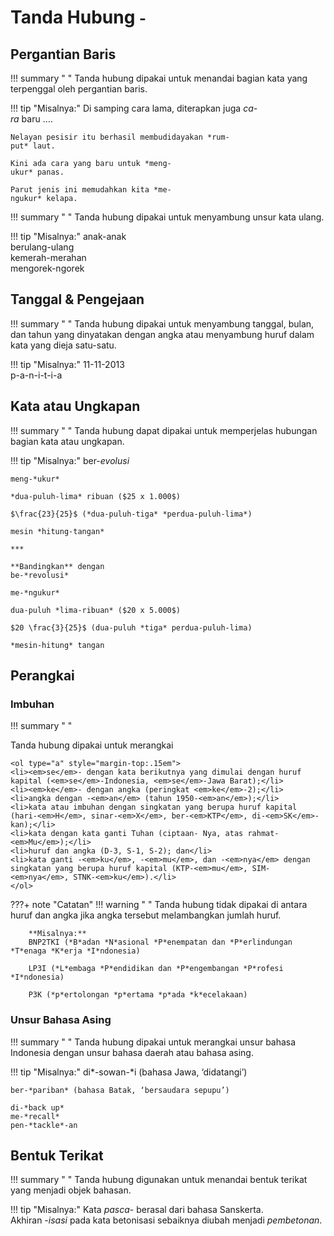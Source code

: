 # Tanda Hubung <small><span class="penanda">-</span></small>

## Pergantian Baris

!!! summary " "
    Tanda hubung dipakai untuk menandai bagian kata yang terpenggal oleh pergantian baris.

!!! tip "Misalnya:"
    Di samping cara lama, diterapkan juga *ca-  
    ra* baru …. 

    Nelayan pesisir itu berhasil membudidayakan *rum-  
    put* laut.

    Kini ada cara yang baru untuk *meng-  
    ukur* panas.

    Parut jenis ini memudahkan kita *me-
    ngukur* kelapa.

!!! summary " "
    Tanda hubung dipakai untuk menyambung unsur kata ulang.

!!! tip "Misalnya:"
    anak-anak  
    berulang-ulang  
    kemerah-merahan  
    mengorek-ngorek

## Tanggal & Pengejaan

!!! summary " "
    Tanda hubung dipakai untuk menyambung tanggal, bulan, dan tahun yang dinyatakan dengan angka atau menyambung huruf dalam kata yang dieja satu-satu.

!!! tip "Misalnya:"
    11-11-2013  
    p-a-n-i-t-i-a

## Kata atau Ungkapan

!!! summary " "
    Tanda hubung dapat dipakai untuk memperjelas hubungan bagian kata atau ungkapan.


  <!--- Menyisipkan *Mathjax.js* guna memakai **Arithmatex**. --->
  <script src="https://cdnjs.cloudflare.com/ajax/libs/mathjax/2.7.0/MathJax.js?config=TeX-MML-AM_CHTML"></script>


!!! tip "Misalnya:"
    ber-*evolusi*

    meng-*ukur*

    *dua-puluh-lima* ribuan ($25 x 1.000$)

    $\frac{23}{25}$ (*dua-puluh-tiga* *perdua-puluh-lima*)

    mesin *hitung-tangan*

    ***

    **Bandingkan** dengan  
    be-*revolusi*

    me-*ngukur*

    dua-puluh *lima-ribuan* ($20 x 5.000$)

    $20 \frac{3}{25}$ (dua-puluh *tiga* perdua-puluh-lima)

    *mesin-hitung* tangan

## Perangkai

### Imbuhan

!!! summary " "
    <p class="sblm-dftr">Tanda hubung dipakai untuk merangkai</p>

    <ol type="a" style="margin-top:.15em">
    <li><em>se</em>- dengan kata berikutnya yang dimulai dengan huruf kapital (<em>se</em>-Indonesia, <em>se</em>-Jawa Barat);</li>
    <li><em>ke</em>- dengan angka (peringkat <em>ke</em>-2);</li>
    <li>angka dengan -<em>an</em> (tahun 1950-<em>an</em>);</li>
    <li>kata atau imbuhan dengan singkatan yang berupa huruf kapital (hari-<em>H</em>, sinar-<em>X</em>, ber-<em>KTP</em>, di-<em>SK</em>-kan);</li>
    <li>kata dengan kata ganti Tuhan (ciptaan- Nya, atas rahmat-<em>Mu</em>);</li>
    <li>huruf dan angka (D-3, S-1, S-2); dan</li>
    <li>kata ganti -<em>ku</em>, -<em>mu</em>, dan -<em>nya</em> dengan singkatan yang berupa huruf kapital (KTP-<em>mu</em>, SIM-<em>nya</em>, STNK-<em>ku</em>).</li>
    </ol>

???+ note "Catatan"
    !!! warning " "
        Tanda hubung tidak dipakai di antara huruf dan angka jika angka tersebut melambangkan jumlah huruf.

        **Misalnya:**  
        BNP2TKI (*B*adan *N*asional *P*enempatan dan *P*erlindungan *T*enaga *K*erja *I*ndonesia)

        LP3I (*L*embaga *P*endidikan dan *P*engembangan *P*rofesi *I*ndonesia)

        P3K (*p*ertolongan *p*ertama *p*ada *k*ecelakaan)

### Unsur Bahasa Asing

!!! summary " "
    Tanda hubung dipakai untuk merangkai unsur bahasa Indonesia dengan unsur bahasa daerah atau bahasa asing.

!!! tip "Misalnya:"
    di*-sowan-*i (bahasa Jawa, ‘didatangi’)

    ber-*pariban* (bahasa Batak, ‘bersaudara sepupu’)

    di-*back up*  
    me-*recall*  
    pen-*tackle*-an

## Bentuk Terikat

!!! summary " "
    Tanda hubung digunakan untuk menandai bentuk terikat yang menjadi objek bahasan.

!!! tip "Misalnya:"
    Kata *pasca*-  berasal dari bahasa Sanskerta.  
    Akhiran  -*isasi* pada kata betonisasi sebaiknya diubah menjadi *pembetonan*.


